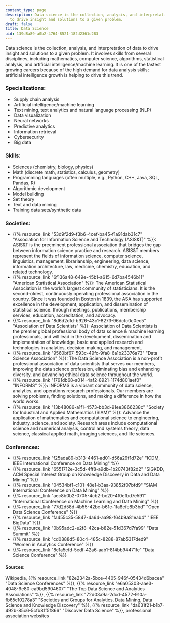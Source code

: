 ```yaml
---
content_type: page
description: Data science is the collection, analysis, and interpretation of data
  to drive insight and solutions to a given problem.
draft: false
title: Data Science
uid: 139d8a89-a0b2-4764-8521-182d2361d283
---
```

Data science is the collection, analysis, and interpretation of data to drive insight and solutions to a given problem. It involves skills from several disciplines, including mathematics, computer science, algorithms, statistical analysis, and artificial intelligence/machine learning. It is one of the fastest growing careers because of the high demand for data analysis skills; artificial intelligence growth is helping to drive this trend.

### **Specializations:**

-  Supply chain analysis
-  Artificial intelligence/machine learning
-  Text mining, text analytics and natural language processing (NLP)
-  Data visualization
-  Neural networks
-  Predictive analytics
-  Information retrieval
-  Cybersecurity
-  Big data

### **Skills:**

- Sciences (chemistry, biology, physics)
- Math (discrete math, statistics, calculus, geometry)
- Programming languages (often multiple, e.g., Python, C++, Java, SQL, Pandas, R)
- Algorithmic development
- Model building
- Set theory
- Text and data mining
- Training data sets/synthetic data

### **Societies:**

- {{% resource_link "53d9f2d9-f3b6-4cef-ba45-f1a91dab31c7" "Association for Information Science and Technology (ASIS&T)" %}}: ASIS&T is the preeminent professional association that bridges the gap between information science practice and research. ASIS&T members represent the fields of information science, computer science, linguistics, management, librarianship, engineering, data science, information architecture, law, medicine, chemistry, education, and related technology.
- {{% resource_link "6f136a48-649e-45b1-a615-6d7ba4546b11" "American Statistical Association" %}}: The American Statistical Association is the world’s largest community of statisticians. It is the second-oldest, continuously operating professional association in the country. Since it was founded in Boston in 1839, the ASA has supported excellence in the development, application, and dissemination of statistical science. through meetings, publications, membership services, education, accreditation, and advocacy.
- {{% resource_link "8d6d2dfd-b926-43c1-8273-96dcfc0c0ec5" "Association of Data Scientists" %}}: Association of Data Scientists is the premier global professional body of data science & machine learning professionals, and will lead in the development, dissemination and implementation of knowledge, basic and applied research and technologies in analytics, decision-making, and management.
- {{% resource_link "9560bf67-593c-49fc-9fa8-6a1b23376a73" "Data Science Association" %}}: The Data Science Association is a non-profit professional association of data scientists that serves our members, improving the data science profession, eliminating bias and enhancing diversity, and advancing ethical data science throughout the world. 
- {{% resource_link "1791db68-a014-4af2-8921-1174d801aef0" "INFORMS" %}}**:** INFORMS is a vibrant community of data science, analytics, and operations research professionals. Our members are solving problems, finding solutions, and making a difference in how the world works.
- {{% resource_link "13b48086-a1f1-4573-bb3d-91ee3866238c" "Society for Industrial and Applied Mathematics (SIAM)" %}}: Advance the application of mathematics and computational science to engineering, industry, science, and society. Research areas include computational science and numerical analysis, control and systems theory, data science, classical applied math, imaging sciences, and life sciences.

### **Conferences:**

- {{% resource_link "f25ada89-b313-4461-ad01-d56a29f1d72e" "ICDM, IEEE International Conference on Data Mining" %}}
- {{% resource_link "6551712e-3c5d-4ff8-a9db-1b20743f82d2" "SIGKDD, ACM Special Interest Group on Knowledge Discovery in Data and Data Mining" %}}
- {{% resource_link "04534bf1-c101-48e1-b3aa-93852f07bfd9" "SIAM International Conference on Data Mining" %}}
- {{% resource_link "aec8b0b2-0705-4cb2-bc20-4f0efbd7e591" "International Conference on Machine Learning and Data Mining" %}}
- {{% resource_link "77d2d58d-4b55-42bc-b61e-1fa8efe8b3bd" "Open Data Science Conference" %}}
- {{% resource_link "fa455c35-5847-4a64-aa98-f64b9a81eab4" "IEEE BigData" %}}
- {{% resource_link "0b95adc2-e2f8-42ca-b82e-51d367d7fa99" "Data Summit" %}}
- {{% resource_link "cd0888d5-80c4-485c-8288-87ab5317ded9" "Women in Analytics Conference" %}}
- {{% resource_link "8c1a5efd-5edf-42a6-aab1-814bb94471fe" "Data Science Conference" %}}

#### **Sources:**

Wikipedia, {{% resource_link "82e2342a-5bce-4405-946f-05434d6bacea" "Data Science Conferences" %}}, {{% resource_link "e6a05303-aae3-4048-9e80-ca9bd5904607" "The Top Data Science and Analytics Associations" %}}, {{% resource_link "72d03a9a-2dcd-4572-910a-fb65c10278a3" "Societies and Groups for Analytics, Data Mining, Data Science and Knowledge Discovery" %}}, {{% resource_link "da631f21-b1b7-492b-85c6-5cfb81f5f866" "Discover Data Science" %}}, professional association websites